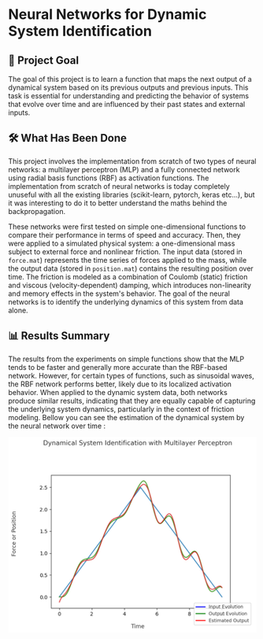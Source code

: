 # Neural Networks for Dynamic System Identification

## 📌 Project Goal

The goal of this project is to learn a function that maps the next output of a dynamical system based on its previous outputs and previous inputs. This task is essential for understanding and predicting the behavior of systems that evolve over time and are influenced by their past states and external inputs. 

## 🛠️ What Has Been Done

This project involves the implementation from scratch of two types of neural networks: a multilayer perceptron (MLP) and a fully connected network using radial basis functions (RBF) as activation functions. The implementation from scratch of neural networks is today completely unuseful with all the existing libraries (scikit-learn, pytorch, keras etc...), but it was interesting to do it to better understand the maths behind the backpropagation.  

These networks were first tested on simple one-dimensional functions to compare their performance in terms of speed and accuracy. Then, they were applied to a simulated physical system: a one-dimensional mass subject to external force and nonlinear friction. The input data (stored in `force.mat`) represents the time series of forces applied to the mass, while the output data (stored in `position.mat`) contains the resulting position over time. The friction is modeled as a combination of Coulomb (static) friction and viscous (velocity-dependent) damping, which introduces non-linearity and memory effects in the system's behavior. The goal of the neural networks is to identify the underlying dynamics of this system from data alone.

## 📊 Results Summary

The results from the experiments on simple functions show that the MLP tends to be faster and generally more accurate than the RBF-based network. However, for certain types of functions, such as sinusoidal waves, the RBF network performs better, likely due to its localized activation behavior. When applied to the dynamic system data, both networks produce similar results, indicating that they are equally capable of capturing the underlying system dynamics, particularly in the context of friction modeling. Bellow you can see the estimation of the dynamical system by the neural network over time : 

![im](dynamical_sytem_identification.png)


